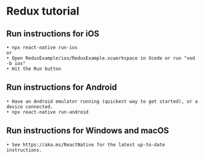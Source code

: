 # Redux tutorial

## Run instructions for iOS

```
• npx react-native run-ios
or
• Open ReduxExample/ios/ReduxExample.xcworkspace in Xcode or run "xed -b ios"
• Hit the Run button
```

## Run instructions for Android

```
• Have an Android emulator running (quickest way to get started), or a device connected.
• npx react-native run-android
```

## Run instructions for Windows and macOS

```
• See https://aka.ms/ReactNative for the latest up-to-date instructions.
```
